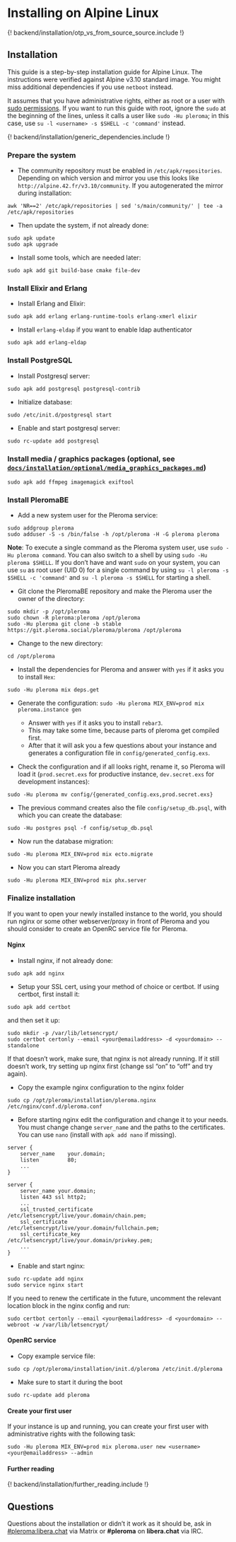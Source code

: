 # Installing on Alpine Linux

{! backend/installation/otp_vs_from_source_source.include !}

## Installation

This guide is a step-by-step installation guide for Alpine Linux. The instructions were verified against Alpine v3.10 standard image. You might miss additional dependencies if you use `netboot` instead.

It assumes that you have administrative rights, either as root or a user with [sudo permissions](https://www.linode.com/docs/tools-reference/custom-kernels-distros/install-alpine-linux-on-your-linode/#configuration). If you want to run this guide with root, ignore the `sudo` at the beginning of the lines, unless it calls a user like `sudo -Hu pleroma`; in this case, use `su -l <username> -s $SHELL -c 'command'` instead.

{! backend/installation/generic_dependencies.include !}

### Prepare the system

* The community repository must be enabled in `/etc/apk/repositories`. Depending on which version and mirror you use this looks like `http://alpine.42.fr/v3.10/community`. If you autogenerated the mirror during installation:

```shell
awk 'NR==2' /etc/apk/repositories | sed 's/main/community/' | tee -a /etc/apk/repositories
```

* Then update the system, if not already done:

```shell
sudo apk update
sudo apk upgrade
```

* Install some tools, which are needed later:

```shell
sudo apk add git build-base cmake file-dev
```

### Install Elixir and Erlang

* Install Erlang and Elixir:

```shell
sudo apk add erlang erlang-runtime-tools erlang-xmerl elixir
```

* Install `erlang-eldap` if you want to enable ldap authenticator

```shell
sudo apk add erlang-eldap
```

### Install PostgreSQL

* Install Postgresql server:

```shell
sudo apk add postgresql postgresql-contrib
```

* Initialize database:

```shell
sudo /etc/init.d/postgresql start
```

* Enable and start postgresql server:

```shell
sudo rc-update add postgresql
```

### Install media / graphics packages (optional, see [`docs/installation/optional/media_graphics_packages.md`](../installation/optional/media_graphics_packages.md))

```shell
sudo apk add ffmpeg imagemagick exiftool
```

### Install PleromaBE

* Add a new system user for the Pleroma service:

```shell
sudo addgroup pleroma
sudo adduser -S -s /bin/false -h /opt/pleroma -H -G pleroma pleroma
```

**Note**: To execute a single command as the Pleroma system user, use `sudo -Hu pleroma command`. You can also switch to a shell by using `sudo -Hu pleroma $SHELL`. If you don’t have and want `sudo` on your system, you can use `su` as root user (UID 0) for a single command by using `su -l pleroma -s $SHELL -c 'command'` and `su -l pleroma -s $SHELL` for starting a shell.

* Git clone the PleromaBE repository and make the Pleroma user the owner of the directory:

```shell
sudo mkdir -p /opt/pleroma
sudo chown -R pleroma:pleroma /opt/pleroma
sudo -Hu pleroma git clone -b stable https://git.pleroma.social/pleroma/pleroma /opt/pleroma
```

* Change to the new directory:

```shell
cd /opt/pleroma
```

* Install the dependencies for Pleroma and answer with `yes` if it asks you to install `Hex`:

```shell
sudo -Hu pleroma mix deps.get
```

* Generate the configuration: `sudo -Hu pleroma MIX_ENV=prod mix pleroma.instance gen`
  * Answer with `yes` if it asks you to install `rebar3`.
  * This may take some time, because parts of pleroma get compiled first.
  * After that it will ask you a few questions about your instance and generates a configuration file in `config/generated_config.exs`.

* Check the configuration and if all looks right, rename it, so Pleroma will load it (`prod.secret.exs` for productive instance, `dev.secret.exs` for development instances):

```shell
sudo -Hu pleroma mv config/{generated_config.exs,prod.secret.exs}
```

* The previous command creates also the file `config/setup_db.psql`, with which you can create the database:

```shell
sudo -Hu postgres psql -f config/setup_db.psql
```

* Now run the database migration:

```shell
sudo -Hu pleroma MIX_ENV=prod mix ecto.migrate
```

* Now you can start Pleroma already

```shell
sudo -Hu pleroma MIX_ENV=prod mix phx.server
```

### Finalize installation

If you want to open your newly installed instance to the world, you should run nginx or some other webserver/proxy in front of Pleroma and you should consider to create an OpenRC service file for Pleroma.

#### Nginx

* Install nginx, if not already done:

```shell
sudo apk add nginx
```

* Setup your SSL cert, using your method of choice or certbot. If using certbot, first install it:

```shell
sudo apk add certbot
```

and then set it up:

```shell
sudo mkdir -p /var/lib/letsencrypt/
sudo certbot certonly --email <your@emailaddress> -d <yourdomain> --standalone
```

If that doesn’t work, make sure, that nginx is not already running. If it still doesn’t work, try setting up nginx first (change ssl “on” to “off” and try again).

* Copy the example nginx configuration to the nginx folder

```shell
sudo cp /opt/pleroma/installation/pleroma.nginx /etc/nginx/conf.d/pleroma.conf
```

* Before starting nginx edit the configuration and change it to your needs. You must change change `server_name` and the paths to the certificates. You can use `nano` (install with `apk add nano` if missing).

```
server {
    server_name    your.domain;
    listen         80;
    ...
}

server {
    server_name your.domain;
    listen 443 ssl http2;
    ...
    ssl_trusted_certificate   /etc/letsencrypt/live/your.domain/chain.pem;
    ssl_certificate           /etc/letsencrypt/live/your.domain/fullchain.pem;
    ssl_certificate_key       /etc/letsencrypt/live/your.domain/privkey.pem;
    ...
}
```

* Enable and start nginx:

```shell
sudo rc-update add nginx
sudo service nginx start
```

If you need to renew the certificate in the future, uncomment the relevant location block in the nginx config and run:

```shell
sudo certbot certonly --email <your@emailaddress> -d <yourdomain> --webroot -w /var/lib/letsencrypt/
```

#### OpenRC service

* Copy example service file:

```shell
sudo cp /opt/pleroma/installation/init.d/pleroma /etc/init.d/pleroma
```

* Make sure to start it during the boot

```shell
sudo rc-update add pleroma
```

#### Create your first user

If your instance is up and running, you can create your first user with administrative rights with the following task:

```shell
sudo -Hu pleroma MIX_ENV=prod mix pleroma.user new <username> <your@emailaddress> --admin
```

#### Further reading

{! backend/installation/further_reading.include !}

## Questions

Questions about the installation or didn’t it work as it should be, ask in [#pleroma:libera.chat](https://matrix.to/#/#pleroma:libera.chat) via Matrix or **#pleroma** on **libera.chat** via IRC.
